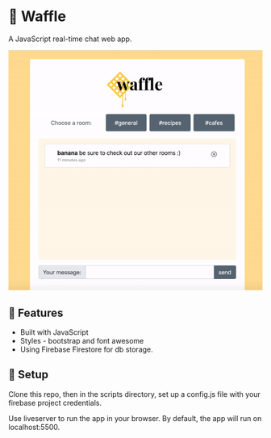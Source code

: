 # :waffle: Waffle

A JavaScript real-time chat web app.

![waffle demo gif](/img/waffle_demo.gif)

## :art: Features

- Built with JavaScript
- Styles - bootstrap and font awesome
- Using Firebase Firestore for db storage.

## :wrench: Setup

Clone this repo, then in the scripts directory, set up a config.js file with your firebase project credentials.

Use liveserver to run the app in your browser. By default, the app will run on localhost:5500.
